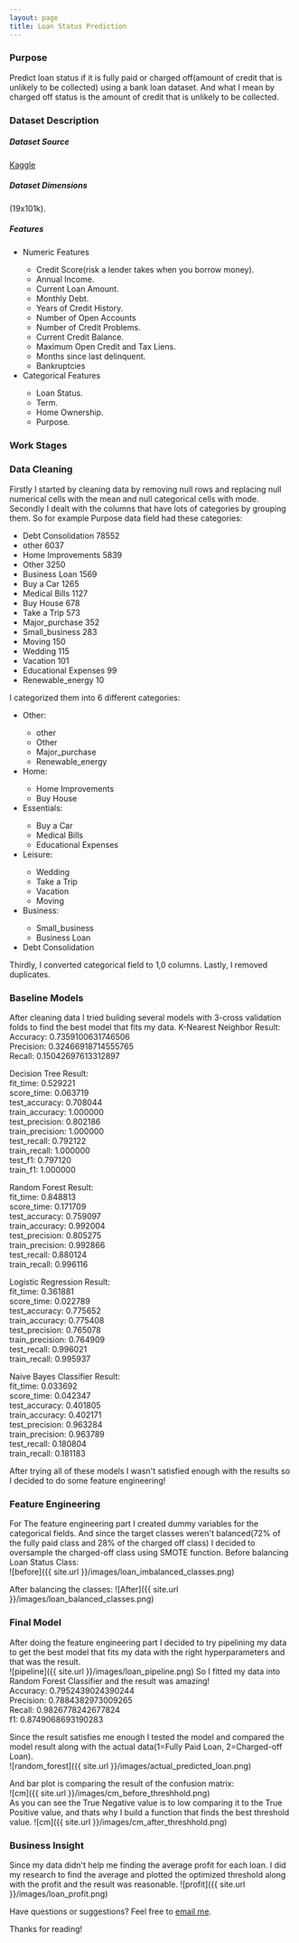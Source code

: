 ```yaml
---
layout: page
title: Loan Status Prediction
---
```



### Purpose

Predict loan status if it is fully paid or charged off(amount of credit that is unlikely to be collected) using a bank loan dataset. And what I mean by charged off status is the amount of credit that is unlikely to be collected.

### Dataset Description
##### Dataset Source
[Kaggle](https://www.kaggle.com/omkar5/dataset-for-bank-loan-prediction/)

##### Dataset Dimensions
(19x101k).

##### Features
<ul>
  <li>Numeric Features</li>
  <ul>
  <li>Credit Score(risk a lender takes when you borrow money).</li>
  <li>Annual Income.</li>
  <li>Current Loan Amount.</li>
  <li>Monthly Debt.</li>
  <li>Years of Credit History.</li>
  <li>Number of Open Accounts</li>
  <li>Number of Credit Problems.</li>
  <li>Current Credit Balance.</li>
  <li>Maximum Open Credit and Tax Liens.</li>
<li>Months since last delinquent.</li>
  <li>Bankruptcies</li>
  </ul>
  <li>Categorical Features</li>
<ul>
  <li>Loan Status.</li>
  <li>Term.</li>
  <li>Home Ownership.</li>
  <li>Purpose.</li>
  </ul>
</ul> 

### Work Stages

### Data Cleaning

Firstly I started by cleaning data by removing null rows and replacing null numerical cells with the mean and null categorical cells with mode.
Secondly I dealt with the columns that have lots of categories by grouping them. So for example Purpose data field had these categories:

<ul>
  <li>Debt Consolidation      78552</li>
<li>other                    6037</li>
<li>Home Improvements        5839</li>
<li>Other                    3250</li>
<li>Business Loan            1569</li>
<li>Buy a Car                1265</li>
<li>Medical Bills            1127</li>
<li>Buy House                 678</li>
<li>Take a Trip               573</li>
<li>Major_purchase            352</li>
<li>Small_business            283</li>
<li>Moving                    150</li>
<li>Wedding                   115</li>
<li>Vacation                  101</li>
<li>Educational Expenses       99</li>
<li>Renewable_energy           10</li>
</ul>

I categorized them into 6 different categories:
<ul>
  <li>Other:</li>
<ul>
  <li>other            </li>      
  <li>Other            </li>       
  <li>Major_purchase   </li>       
  <li>Renewable_energy  </li>
  </ul>   
  <li>Home:</li>
<ul>
  <li>Home Improvements  </li>    
  <li>Buy House   </li>
  </ul>
  <li>Essentials: </li>
<ul>
  <li>Buy a Car       </li>         
  <li>Medical Bills    </li>       
  <li>Educational Expenses </li>      
  </ul>
  <li>Leisure:</li>
<ul>
  <li>Wedding    </li>               
  <li>Take a Trip  </li>            
  <li>Vacation    </li>              
  <li>Moving      </li>             
  </ul>
  <li>Business:</li>
<ul>
  <li>Small_business  </li>          
  <li>Business Loan </li>           
  </ul>
  <li>Debt Consolidation  </li>
</ul> 
Thirdly, I converted categorical field to 1,0 columns.
Lastly, I removed duplicates. 



### Baseline Models
After cleaning data I tried building several models with 3-cross validation folds  to find the best model that fits my data.
K-Nearest Neighbor Result:<br/>
Accuracy:          0.7359100631746506<br/>
Precision:          0.32466918714555765<br/>
Recall:               0.15042697613312897<br/>

Decision Tree Result:<br/>
fit_time:              0.529221<br/>
score_time:        0.063719<br/>
test_accuracy:   0.708044<br/>
train_accuracy:  1.000000<br/>
test_precision:   0.802186<br/>
train_precision:  1.000000<br/>
test_recall:          0.792122<br/>
train_recall:        1.000000<br/>
test_f1:              0.797120<br/>
train_f1:             1.000000<br/>

Random Forest Result:<br/>
fit_time:             0.848813<br/>
score_time:       0.171709<br/>
test_accuracy:  0.759097<br/>
train_accuracy: 0.992004<br/>
test_precision:   0.805275<br/>
train_precision:  0.992866<br/>
test_recall:        0.880124<br/>
train_recall:        0.996116<br/>

Logistic Regression Result:<br/>
fit_time:              0.361881<br/>
score_time:        0.022789<br/>
test_accuracy:   0.775652<br/>
train_accuracy:  0.775408<br/>
test_precision:   0.765078<br/>
train_precision:  0.764909<br/>
test_recall:         0.996021<br/>
train_recall:        0.995937<br/>

Naive Bayes Classifier Result: <br/>
fit_time:              0.033692<br/>
score_time:        0.042347<br/>
test_accuracy:    0.401805<br/>
train_accuracy:   0.402171<br/>
test_precision:    0.963284<br/>
train_precision:   0.963789<br/>
test_recall:          0.180804<br/>
train_recall:         0.181183<br/>

After trying all of these models I wasn't satisfied enough with the results so I decided to do some feature engineering!

### Feature Engineering 
For The feature engineering part I created dummy variables for the categorical fields. And since the target classes weren't balanced(72% of the fully paid class and 28% of the charged off class)  I decided to oversample the charged-off class using SMOTE function.
Before balancing Loan Status Class:<br/>
![before]({{ site.url }}/images/loan_imbalanced_classes.png)

After balancing the classes:
![After]({{ site.url }}/images/loan_balanced_classes.png)

### Final Model
After doing the feature engineering part I decided to try pipelining my data to get the best model that fits my data with the right hyperparameters and that was the result.<br/>
![pipeline]({{ site.url }}/images/loan_pipeline.png)
So I fitted my data into Random Forest Classifier and the result was amazing!<br/>
Accuracy:  0.7952439024390244<br/>
Precision:  0.7884382973009265<br/>
Recall:  0.9826778242677824<br/>
f1:  0.8749068693190283<br/>

Since the result satisfies me enough I tested the model and compared the model result along with the actual data(1=Fully Paid Loan, 2=Charged-off Loan).<br/>
![random_forest]({{ site.url }}/images/actual_predicted_loan.png)

And bar plot is comparing the result of the confusion matrix:<br/>
![cm]({{ site.url }}/images/cm_before_threshhold.png)<br/>
As you can see the True Negative value is to low comparing it to the True Positive value, and thats why I build a function that finds the best threshold value.
![cm]({{ site.url }}/images/cm_after_threshhold.png)<br/>

### Business Insight
Since my data didn't help me finding the average profit for each loan. I did my research to find the average and plotted the optimized threshold along with the profit  and the result was reasonable.
![profit]({{ site.url }}/images/loan_profit.png)<br/>

Have questions or suggestions? Feel free to [email me](mailto:njoud.algifari@gmail.com).

Thanks for reading!
